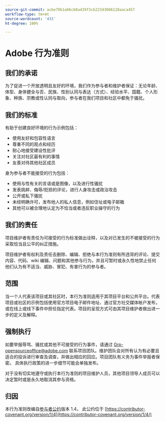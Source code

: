 ```yaml
---
source-git-commit: acbe79b1a66cb8a439f3cb223d3006128aaca457
workflow-type: tm+mt
source-wordcount: '431'
ht-degree: 100%

---
```

# Adobe 行为准则

## 我们的承诺

为了促进一个开放透明且友好的环境，我们作为参与者和维护者保证：无论年龄、体型、身体健全与否、民族、性别认同与表达（方式）、经验水平、国籍、个人形象、种族、宗教或性认同与取向，参与者在我们项目和社区中都免于骚扰。

## 我们的标准

有助于创建良好环境的行为示例包括：

* 使用友好和包容性语言
* 尊重不同的观点和经历
* 耐心地接受建设性批评
* 关注对社区最有利的事情
* 友善对待其他社区成员

身为参与者不能接受的行为包括：

* 使用与性有关的言语或是图像，以及进行性骚扰
* 发表挑衅、侮辱/贬损的评论，进行人身攻击或政治攻击
* 公开或私下骚扰
* 未经明确许可，发布他人的私人信息，例如住址或电子邮箱
* 其他可以被合理地认定为不恰当或者违反职业操守的行为

## 我们的责任

项目维护者有责任为可接受的行为标准做出诠释，以及对已发生的不被接受的行为采取恰当且公平的纠正措施。

项目维护者有权利及责任去删除、编辑、拒绝与本行为准则有所违背的评论、提交内容、代码、wiki 编辑、问题和其他参与行为，并且可暂时或永久性地禁止任何他们认为有不适当、威胁、冒犯、有害行为的参与者。

## 范围

当一个人代表该项目或其社区时，本行为准则适用于其项目平台和公共平台。代表项目或社区的示例包括使用官方项目电子邮件地址、通过官方社交媒体帐户发布，或在线上或线下事件中担任指定代表。项目的呈现方式可由其项目维护者做出进一步的定义及解释。

## 强制执行

如要举报辱骂、骚扰或其他不可接受的行为事件，请通过 Grp-opensourceoffice@adobe.com 联系项目团队。维护团队会对所有认为有必要且适合的投诉进行审查及调查，并做出相应的回应。项目团队有义务为事件举报者保密。
具体执行政策的进一步细节可能会单独发布。

对于没有切实地遵守或执行本行为准则的项目维护人员，其他项目领导人成员可以决定暂时或是永久地取消其参与资格。

## 归因

本行为准则改编自[参与者公约](https://contributor-covenant.org)版本 1.4，
此公约位于 [https://contributor-covenant.org/version/1/4](https://contributor-covenant.org/version/1/4/)
